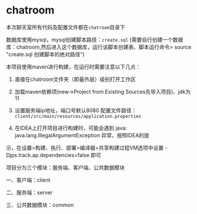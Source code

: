 # chatroom

本次聊天室所有代码及配置文件都在`chatroom`目录下

数据库使用mysql，mysql创建脚本路径：`create.sql` (需要自行创建一个数据库：chatroom,然后进入这个数据库，运行该脚本创建表、脚本运行命令> source "create.sql 创建脚本的绝对路径")



本项目使用maven进行构建，在运行时需要注意以下几点：

1. 直接在chatroom文件夹（即最外层）级别打开工作区

2. 加载maven依赖项(new->Project from Existing Sources先导入项目)、jdk为11

3. 设置服务端ip地址，端口号默认8080 配置文件路径：`client/src/main/resources/application.properties`

4. 在IDEA上打开项目进行构建时，可能会遇到 java: java.lang.IllegalArgumentException 异常，按照IDEA的提

示，在设置>构建、执行、部署>编译器>共享构建过程VM选项中设置  -Djps.track.ap.dependencies=false 即可


项目分为三个模块：服务端、客户端、公共数据模块

一、客户端：client

二、服务端：server

三、公共数据模块：common
